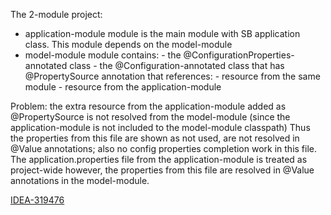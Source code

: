 The 2-module project:
 - application-module module is the main module with SB application class. 
   This module depends on the model-module
 - model-module module contains:
         - the @ConfigurationProperties-annotated class
         - the @Configuration-annotated class that has @PropertySource annotation that references:
                - resource from the same module
                - resource from the application-module

Problem: the extra resource from the application-module added as @PropertySource is not resolved from the model-module
(since the application-module is not included to the model-module classpath)
Thus the properties from this file are shown as not used, are not resolved in @Value annotations;
also no config properties completion work in this file.
The application.properties file from the application-module is treated as project-wide however,
the properties from this file are resolved in @Value annotations in the model-module.

[IDEA-319476](https://youtrack.jetbrains.com/issue/IDEA-319476)